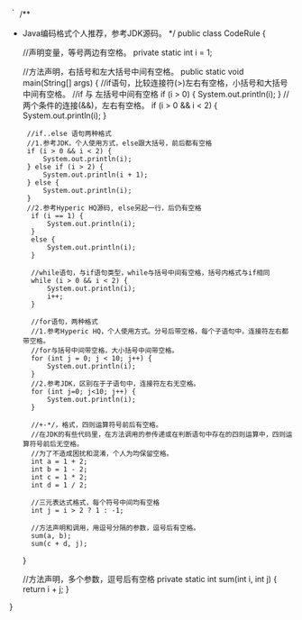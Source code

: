 ｀
/** 
 * Java编码格式个人推荐，参考JDK源码。 
 */ 
public class CodeRule { 
     
    //声明变量，等号两边有空格。 
    private static int i = 1; 
     
    //方法声明，右括号和左大括号中间有空格。 
    public static void main(String[] args) { 
        //if语句，比较连接符(>)左右有空格，小括号和大括号中间有空格。 
        //if 与 左括号中间有空格 
        if (i > 0) { 
            System.out.println(i); 
        } 
        //两个条件的连接(&&)，左右有空格。 
        if (i > 0 && i < 2) { 
            System.out.println(i); 
        } 
         
        //if..else 语句两种格式 
        //1.参考JDK，个人使用方式，else跟大括号，前后都有空格 
        if (i > 0 && i < 2) { 
            System.out.println(i); 
        } else if (i > 2) { 
            System.out.println(i + 1); 
        } else { 
            System.out.println(i); 
        } 
        //2.参考Hyperic HQ源码, else另起一行，后仍有空格 
         if (i == 1) { 
             System.out.println(i); 
         } 
         else { 
             System.out.println(i); 
         } 
          
         //while语句，与if语句类型，while与括号中间有空格，括号内格式与if相同 
         while (i > 0 && i < 2) { 
             System.out.println(i); 
             i++; 
         } 
          
         //for语句，两种格式 
         //1.参考Hyperic HQ，个人使用方式。分号后带空格，每个子语句中，连接符左右都带空格。 
         //for与括号中间带空格，大小括号中间带空格。 
         for (int j = 0; j < 10; j++) { 
             System.out.println(i); 
         } 
         //2.参考JDK，区别在于子语句中，连接符左右无空格。 
         for (int j=0; j<10; j++) { 
             System.out.println(i); 
         } 
          
         //+-*/，格式，四则运算符号前后有空格。 
         //在JDK的有些代码里，在方法调用的参传递或在判断语句中存在的四则运算中，四则运算符号前后无空格。 
         //为了不造成困扰和混淆，个人为均保留空格。 
         int a = 1 + 2; 
         int b = 1 - 2; 
         int c = 1 * 2; 
         int d = 1 / 2; 
          
         //三元表达式格式，每个符号中间均有空格 
         int j = i > 2 ? 1 : -1; 
          
         //方法声明和调用，用逗号分隔的参数，逗号后有空格。 
         sum(a, b); 
         sum(c + d, j); 
    } 
     
    //方法声明，多个参数，逗号后有空格 
    private static int sum(int i, int j) { 
        return i + j; 
    } 
     
 
} 
